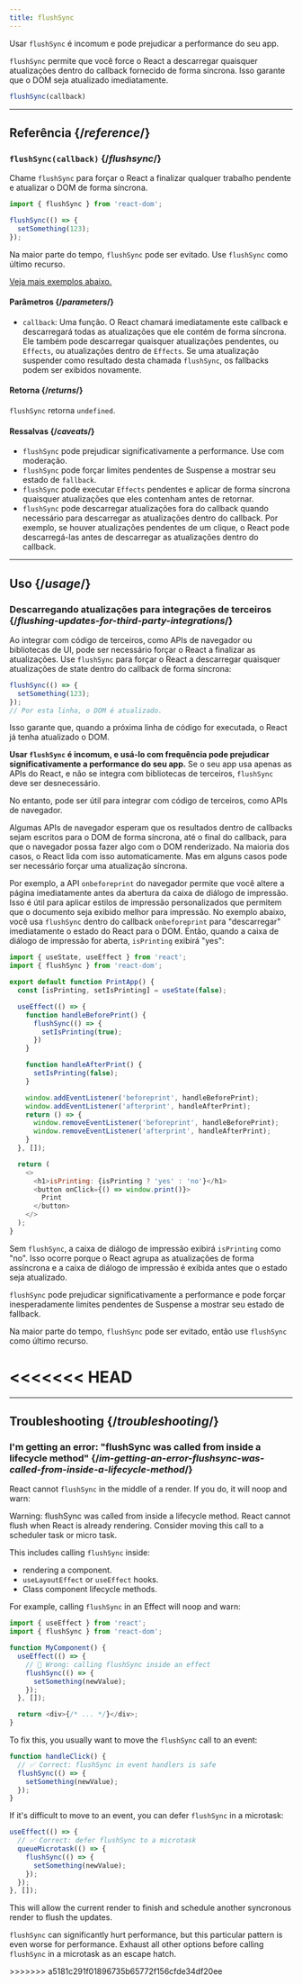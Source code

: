 ```yaml
---
title: flushSync
---
```


<Pitfall>

Usar `flushSync` é incomum e pode prejudicar a performance do seu app.

</Pitfall>

<Intro>

`flushSync` permite que você force o React a descarregar quaisquer atualizações dentro do callback fornecido de forma síncrona. Isso garante que o DOM seja atualizado imediatamente.

```js
flushSync(callback)
```

</Intro>

<InlineToc />

---

## Referência {/*reference*/}

### `flushSync(callback)` {/*flushsync*/}

Chame `flushSync` para forçar o React a finalizar qualquer trabalho pendente e atualizar o DOM de forma síncrona.

```js
import { flushSync } from 'react-dom';

flushSync(() => {
  setSomething(123);
});
```

Na maior parte do tempo, `flushSync` pode ser evitado. Use `flushSync` como último recurso.

[Veja mais exemplos abaixo.](#usage)

#### Parâmetros {/*parameters*/}

* `callback`: Uma função. O React chamará imediatamente este callback e descarregará todas as atualizações que ele contém de forma síncrona. Ele também pode descarregar quaisquer atualizações pendentes, ou `Effects`, ou atualizações dentro de `Effects`. Se uma atualização suspender como resultado desta chamada `flushSync`, os fallbacks podem ser exibidos novamente.

#### Retorna {/*returns*/}

`flushSync` retorna `undefined`.

#### Ressalvas {/*caveats*/}

* `flushSync` pode prejudicar significativamente a performance. Use com moderação.
* `flushSync` pode forçar limites pendentes de Suspense a mostrar seu estado de `fallback`.
* `flushSync` pode executar `Effects` pendentes e aplicar de forma síncrona quaisquer atualizações que eles contenham antes de retornar.
* `flushSync` pode descarregar atualizações fora do callback quando necessário para descarregar as atualizações dentro do callback. Por exemplo, se houver atualizações pendentes de um clique, o React pode descarregá-las antes de descarregar as atualizações dentro do callback.

---

## Uso {/*usage*/}

### Descarregando atualizações para integrações de terceiros {/*flushing-updates-for-third-party-integrations*/}

Ao integrar com código de terceiros, como APIs de navegador ou bibliotecas de UI, pode ser necessário forçar o React a finalizar as atualizações. Use `flushSync` para forçar o React a descarregar quaisquer <CodeStep step={1}>atualizações de state</CodeStep> dentro do callback de forma síncrona:

```js [[1, 2, "setSomething(123)"]]
flushSync(() => {
  setSomething(123);
});
// Por esta linha, o DOM é atualizado.
```

Isso garante que, quando a próxima linha de código for executada, o React já tenha atualizado o DOM.

**Usar `flushSync` é incomum, e usá-lo com frequência pode prejudicar significativamente a performance do seu app.** Se o seu app usa apenas as APIs do React, e não se integra com bibliotecas de terceiros, `flushSync` deve ser desnecessário.

No entanto, pode ser útil para integrar com código de terceiros, como APIs de navegador.

Algumas APIs de navegador esperam que os resultados dentro de callbacks sejam escritos para o DOM de forma síncrona, até o final do callback, para que o navegador possa fazer algo com o DOM renderizado. Na maioria dos casos, o React lida com isso automaticamente. Mas em alguns casos pode ser necessário forçar uma atualização síncrona.

Por exemplo, a API `onbeforeprint` do navegador permite que você altere a página imediatamente antes da abertura da caixa de diálogo de impressão. Isso é útil para aplicar estilos de impressão personalizados que permitem que o documento seja exibido melhor para impressão. No exemplo abaixo, você usa `flushSync` dentro do callback `onbeforeprint` para "descarregar" imediatamente o estado do React para o DOM. Então, quando a caixa de diálogo de impressão for aberta, `isPrinting` exibirá "yes":

<Sandpack>

```js src/App.js active
import { useState, useEffect } from 'react';
import { flushSync } from 'react-dom';

export default function PrintApp() {
  const [isPrinting, setIsPrinting] = useState(false);

  useEffect(() => {
    function handleBeforePrint() {
      flushSync(() => {
        setIsPrinting(true);
      })
    }

    function handleAfterPrint() {
      setIsPrinting(false);
    }

    window.addEventListener('beforeprint', handleBeforePrint);
    window.addEventListener('afterprint', handleAfterPrint);
    return () => {
      window.removeEventListener('beforeprint', handleBeforePrint);
      window.removeEventListener('afterprint', handleAfterPrint);
    }
  }, []);

  return (
    <>
      <h1>isPrinting: {isPrinting ? 'yes' : 'no'}</h1>
      <button onClick={() => window.print()}>
        Print
      </button>
    </>
  );
}
```

</Sandpack>

Sem `flushSync`, a caixa de diálogo de impressão exibirá `isPrinting` como "no". Isso ocorre porque o React agrupa as atualizações de forma assíncrona e a caixa de diálogo de impressão é exibida antes que o estado seja atualizado.

<Pitfall>

`flushSync` pode prejudicar significativamente a performance e pode forçar inesperadamente limites pendentes de Suspense a mostrar seu estado de fallback.

Na maior parte do tempo, `flushSync` pode ser evitado, então use `flushSync` como último recurso.

<<<<<<< HEAD
</Pitfall>
=======
</Pitfall>

---

## Troubleshooting {/*troubleshooting*/}

### I'm getting an error: "flushSync was called from inside a lifecycle method" {/*im-getting-an-error-flushsync-was-called-from-inside-a-lifecycle-method*/}


React cannot `flushSync` in the middle of a render. If you do, it will noop and warn:

<ConsoleBlock level="error">

Warning: flushSync was called from inside a lifecycle method. React cannot flush when React is already rendering. Consider moving this call to a scheduler task or micro task.

</ConsoleBlock>

This includes calling `flushSync` inside:

- rendering a component.
- `useLayoutEffect` or `useEffect` hooks.
- Class component lifecycle methods.

For example, calling `flushSync` in an Effect will noop and warn:

```js
import { useEffect } from 'react';
import { flushSync } from 'react-dom';

function MyComponent() {
  useEffect(() => {
    // 🚩 Wrong: calling flushSync inside an effect
    flushSync(() => {
      setSomething(newValue);
    });
  }, []);

  return <div>{/* ... */}</div>;
}
```

To fix this, you usually want to move the `flushSync` call to an event:

```js
function handleClick() {
  // ✅ Correct: flushSync in event handlers is safe
  flushSync(() => {
    setSomething(newValue);
  });
}
```


If it's difficult to move to an event, you can defer `flushSync` in a microtask:

```js {3,7}
useEffect(() => {
  // ✅ Correct: defer flushSync to a microtask
  queueMicrotask(() => {
    flushSync(() => {
      setSomething(newValue);
    });
  });
}, []);
```

This will allow the current render to finish and schedule another syncronous render to flush the updates.

<Pitfall>

`flushSync` can significantly hurt performance, but this particular pattern is even worse for performance. Exhaust all other options before calling `flushSync` in a microtask as an escape hatch.

</Pitfall>
>>>>>>> a5181c291f01896735b65772f156cfde34df20ee
